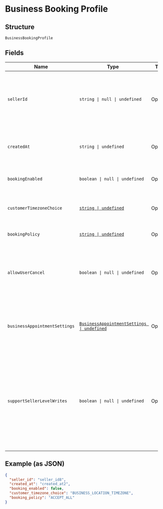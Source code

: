 
# Business Booking Profile

## Structure

`BusinessBookingProfile`

## Fields

| Name | Type | Tags | Description |
|  --- | --- | --- | --- |
| `sellerId` | `string \| null \| undefined` | Optional | The ID of the seller, obtainable using the Merchants API.<br>**Constraints**: *Maximum Length*: `32` |
| `createdAt` | `string \| undefined` | Optional | The RFC 3339 timestamp specifying the booking's creation time. |
| `bookingEnabled` | `boolean \| null \| undefined` | Optional | Indicates whether the seller is open for booking. |
| `customerTimezoneChoice` | [`string \| undefined`](../../doc/models/business-booking-profile-customer-timezone-choice.md) | Optional | Choices of customer-facing time zone used for bookings. |
| `bookingPolicy` | [`string \| undefined`](../../doc/models/business-booking-profile-booking-policy.md) | Optional | Policies for accepting bookings. |
| `allowUserCancel` | `boolean \| null \| undefined` | Optional | Indicates whether customers can cancel or reschedule their own bookings (`true`) or not (`false`). |
| `businessAppointmentSettings` | [`BusinessAppointmentSettings \| undefined`](../../doc/models/business-appointment-settings.md) | Optional | The service appointment settings, including where and how the service is provided. |
| `supportSellerLevelWrites` | `boolean \| null \| undefined` | Optional | Indicates whether the seller's subscription to Square Appointments supports creating, updating or canceling an appointment through the API (`true`) or not (`false`) using seller permission. |

## Example (as JSON)

```json
{
  "seller_id": "seller_id8",
  "created_at": "created_at2",
  "booking_enabled": false,
  "customer_timezone_choice": "BUSINESS_LOCATION_TIMEZONE",
  "booking_policy": "ACCEPT_ALL"
}
```

